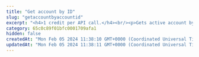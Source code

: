 ```yaml
---
title: "Get account by ID"
slug: "getaccountbyaccountid"
excerpt: "<h4>1 credit per API call.</h4><br/><p>Gets active account by ID. Displays all information regarding the given account.</p>"
category: 65c0c89f01bfc0001709afa1
hidden: false
createdAt: "Mon Feb 05 2024 11:38:10 GMT+0000 (Coordinated Universal Time)"
updatedAt: "Mon Feb 05 2024 11:38:11 GMT+0000 (Coordinated Universal Time)"
---
```

